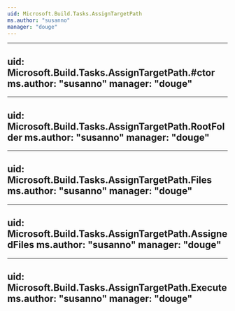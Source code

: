 ```yaml
---
uid: Microsoft.Build.Tasks.AssignTargetPath
ms.author: "susanno"
manager: "douge"
---
```


---
uid: Microsoft.Build.Tasks.AssignTargetPath.#ctor
ms.author: "susanno"
manager: "douge"
---

---
uid: Microsoft.Build.Tasks.AssignTargetPath.RootFolder
ms.author: "susanno"
manager: "douge"
---

---
uid: Microsoft.Build.Tasks.AssignTargetPath.Files
ms.author: "susanno"
manager: "douge"
---

---
uid: Microsoft.Build.Tasks.AssignTargetPath.AssignedFiles
ms.author: "susanno"
manager: "douge"
---

---
uid: Microsoft.Build.Tasks.AssignTargetPath.Execute
ms.author: "susanno"
manager: "douge"
---
